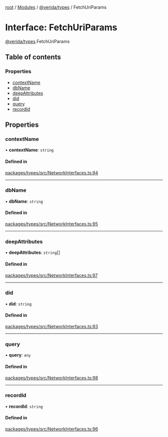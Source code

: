 [root](../README.md) / [Modules](../modules.md) / [@verida/types](../modules/verida_types.md) / FetchUriParams

# Interface: FetchUriParams

[@verida/types](../modules/verida_types.md).FetchUriParams

## Table of contents

### Properties

- [contextName](verida_types.FetchUriParams.md#contextname)
- [dbName](verida_types.FetchUriParams.md#dbname)
- [deepAttributes](verida_types.FetchUriParams.md#deepattributes)
- [did](verida_types.FetchUriParams.md#did)
- [query](verida_types.FetchUriParams.md#query)
- [recordId](verida_types.FetchUriParams.md#recordid)

## Properties

### contextName

• **contextName**: `string`

#### Defined in

[packages/types/src/NetworkInterfaces.ts:94](https://github.com/verida/verida-js/blob/5040472/packages/types/src/NetworkInterfaces.ts#L94)

___

### dbName

• **dbName**: `string`

#### Defined in

[packages/types/src/NetworkInterfaces.ts:95](https://github.com/verida/verida-js/blob/5040472/packages/types/src/NetworkInterfaces.ts#L95)

___

### deepAttributes

• **deepAttributes**: `string`[]

#### Defined in

[packages/types/src/NetworkInterfaces.ts:97](https://github.com/verida/verida-js/blob/5040472/packages/types/src/NetworkInterfaces.ts#L97)

___

### did

• **did**: `string`

#### Defined in

[packages/types/src/NetworkInterfaces.ts:93](https://github.com/verida/verida-js/blob/5040472/packages/types/src/NetworkInterfaces.ts#L93)

___

### query

• **query**: `any`

#### Defined in

[packages/types/src/NetworkInterfaces.ts:98](https://github.com/verida/verida-js/blob/5040472/packages/types/src/NetworkInterfaces.ts#L98)

___

### recordId

• **recordId**: `string`

#### Defined in

[packages/types/src/NetworkInterfaces.ts:96](https://github.com/verida/verida-js/blob/5040472/packages/types/src/NetworkInterfaces.ts#L96)
